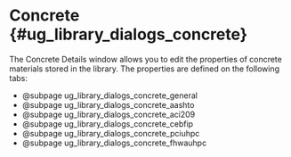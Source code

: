 Concrete {#ug_library_dialogs_concrete}
==============================================
The Concrete Details window allows you to edit the properties of concrete materials stored in the library. The properties are defined on the following tabs:

* @subpage ug_library_dialogs_concrete_general
* @subpage ug_library_dialogs_concrete_aashto
* @subpage ug_library_dialogs_concrete_aci209
* @subpage ug_library_dialogs_concrete_cebfip
* @subpage ug_library_dialogs_concrete_pciuhpc
* @subpage ug_library_dialogs_concrete_fhwauhpc
